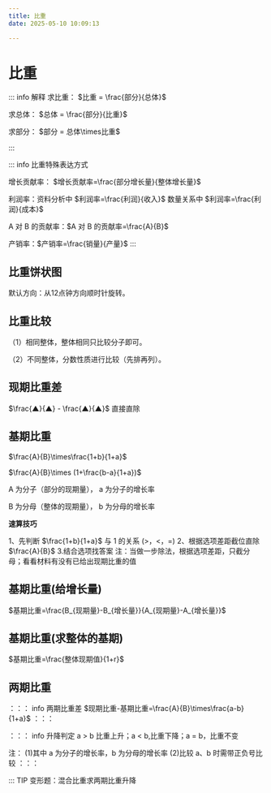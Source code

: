 ```yaml
---
title: 比重
date: 2025-05-10 10:09:13

---
```


# 比重

::: info 解释
求比重：  $比重 =  \frac{部分}{总体}$

求总体：  $总体 =  \frac{部分}{比重}$

求部分：  $部分 =  总体\times比重$ 

:::

::: info 比重特殊表达方式

增长贡献率： $增长贡献率=\frac{部分增长量}{整体增长量}$

利润率：资料分析中 $利润率=\frac{利润}{收入}$  数量关系中  $利润率=\frac{利润}{成本}$ 

A 对 B 的贡献率：$A 对 B 的贡献率=\frac{A}{B}$

产销率：$产销率=\frac{销量}{产量}$
:::

## 比重饼状图

默认方向：从12点钟方向顺时针旋转。

## 比重比较

（1）相同整体，整体相同只比较分子即可。

（2）不同整体，分数性质进行比较（先排再列）。

## 现期比重差

$\frac{▲}{▲} - \frac{▲}{▲}$ 直接直除

## 基期比重


$\frac{A}{B}\times\frac{1+b}{1+a}$

$\frac{A}{B}\times (1+\frac{b-a}{1+a})$

A 为分子（部分的现期量）， a 为分子的增长率

B 为分母（整体的现期量）， b 为分母的增长率

**速算技巧** 

1、先判断 $\frac{1+b}{1+a}$ 与 1 的关系 (>，<，=)
2、根据选项差距截位直除 $\frac{A}{B}$
3.结合选项找答案
注：当做一步除法，根据选项差距，只截分母；看看材料有没有已给出现期比重的值 


## 基期比重(给增长量)

$基期比重=\frac{B_{现期量}-B_{增长量}}{A_{现期量}-A_{增长量}}$

## 基期比重(求整体的基期)

$基期比重=\frac{整体现期值}{1+r}$

## 两期比重

：：： info 两期比重差
$现期比重-基期比重=\frac{A}{B}\times\frac{a-b}{1+a}$
：：：

：：： info 升降判定
a > b  比重上升；a < b,比重下降；a = b，比重不变

注：
(1)其中 a 为分子的增长率，b 为分母的增长率 
(2)比较 a、b 时需带正负号比较
：：：

::: TIP 变形题：混合比重求两期比重升降
